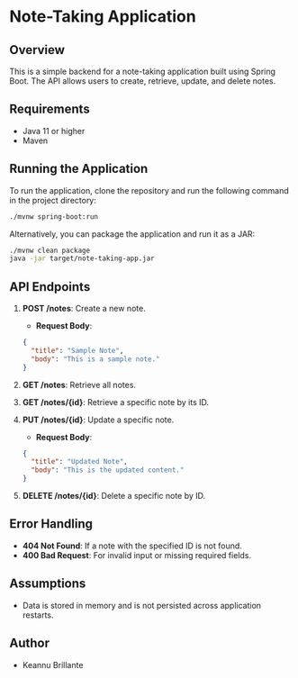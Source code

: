 
# Note-Taking Application

## Overview
This is a simple backend for a note-taking application built using Spring Boot. The API allows users to create, retrieve, update, and delete notes.

## Requirements
- Java 11 or higher
- Maven

## Running the Application
To run the application, clone the repository and run the following command in the project directory:

```bash
./mvnw spring-boot:run
```

Alternatively, you can package the application and run it as a JAR:

```bash
./mvnw clean package
java -jar target/note-taking-app.jar
```

## API Endpoints
1. **POST /notes**: Create a new note.
    - **Request Body**:
    ```json
    {
      "title": "Sample Note",
      "body": "This is a sample note."
    }
    ```

2. **GET /notes**: Retrieve all notes.

3. **GET /notes/{id}**: Retrieve a specific note by its ID.

4. **PUT /notes/{id}**: Update a specific note.
    - **Request Body**:
    ```json
    {
      "title": "Updated Note",
      "body": "This is the updated content."
    }
    ```

5. **DELETE /notes/{id}**: Delete a specific note by ID.

## Error Handling
- **404 Not Found**: If a note with the specified ID is not found.
- **400 Bad Request**: For invalid input or missing required fields.

## Assumptions
- Data is stored in memory and is not persisted across application restarts.

## Author
- Keannu Brillante
